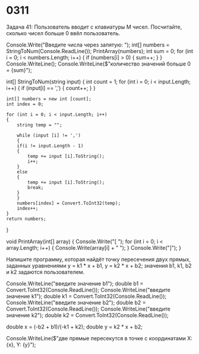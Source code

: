 # 0311


Задача 41: Пользователь вводит с клавиатуры M чисел. Посчитайте, сколько чисел больше 0 ввёл пользователь.



Console.Write("Введите числа через запятую: ");
int[] numbers = StringToNum(Console.ReadLine());
PrintArray(numbers);
int sum = 0;
for (int i = 0; i < numbers.Length; i++)
{
    if (numbers[i] > 0)
    {
        sum++;
    }
}
Console.WriteLine();
Console.WriteLine($"количество значений больше 0 = {sum}");


int[] StringToNum(string input)
{
    int count = 1;
    for (int i = 0; i < input.Length; i++)
    {
        if (input[i] == ',')
        {
            count++;
        }
    }

    int[] numbers = new int [count];
    int index = 0;

    for (int i = 0; i < input.Length; i++)
    {
        string temp = "";

        while (input [i] != ',')
        {
        if(i != input.Length - 1)
        {
            temp += input [i].ToString();
            i++;
        }
        else
        {
            temp += input [i].ToString();
            break;
        }
        }
        numbers[index] = Convert.ToInt32(temp);
        index++;
    }
    return numbers;
}


void PrintArray(int[] array)
{
    Console.Write("[ ");
    for (int i = 0; i < array.Length; i++)
    {
        Console.Write(array[i] + " ");
    }
    Console.Write("]");
}





Напишите программу, которая найдёт точку пересечения двух прямых, заданных уравнениями y = k1 * x + b1, y = k2 * x + b2; значения b1, k1, b2 и k2 задаются пользователем.


Console.WriteLine("введите значение b1");
double b1 = Convert.ToInt32(Console.ReadLine());
Console.WriteLine("введите значение k1");
double k1 = Convert.ToInt32(Console.ReadLine());
Console.WriteLine("введите значение b2");
double b2 = Convert.ToInt32(Console.ReadLine());
Console.WriteLine("введите значение k2");
double k2 = Convert.ToInt32(Console.ReadLine());

double x = (-b2 + b1)/(-k1 + k2);
double y = k2 * x + b2;

Console.WriteLine($"две прямые пересекутся в точке с координатами X: {x}, Y: {y}");
